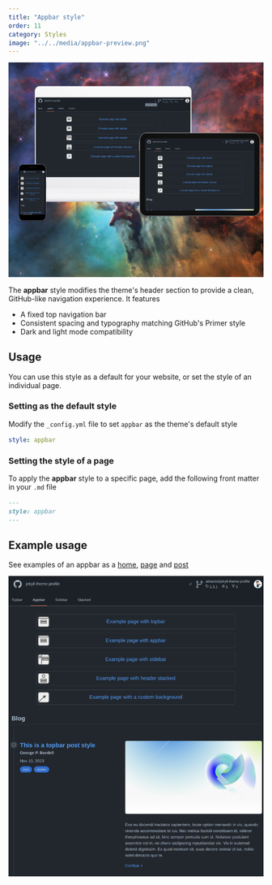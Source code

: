 ```yaml
---
title: "Appbar style"
order: 11
category: Styles
image: "../../media/appbar-preview.png"
---
```


![](../../media/appbar-preview.png)

The **appbar** style modifies the theme's header section to provide a clean, GitHub-like navigation experience.  It features

- A fixed top navigation bar
- Consistent spacing and typography matching GitHub's Primer style
- Dark and light mode compatibility

## Usage

You can use this style as a default for your website, or set the style of an individual page.

### Setting as the default style

Modify the `_config.yml` file to set `appbar` as the theme's default style

```yml
style: appbar
```

### Setting the style of a page

To apply the **appbar** style to a specific page, add the following front matter in your `.md` file

```md
---
style: appbar
---
```

## Example usage

See examples of an appbar as a [home](../../appbar.md), [page](../../page/appbar.md) and [post](../../_posts/2023-11-10-post-appbar.md)

![](../../media/appbar-tablet.png)
